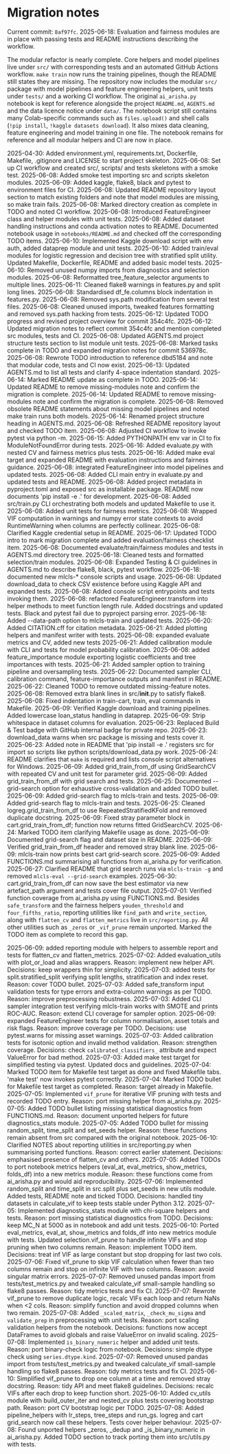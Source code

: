 # Migration notes

Current commit: `8af97fc`.
2025-06-18: Evaluation and fairness modules are in place with passing tests and
README instructions describing the workflow.



The modular refactor is nearly complete. Core helpers and model pipelines live
under `src/` with corresponding tests and an automated GitHub Actions workflow.
`make train` now runs the training pipelines, though the README still states
they are missing.
The repository now includes the modular `src/` package with model pipelines and
feature engineering helpers, unit tests under `tests/` and a working CI
workflow. The original `ai_arisha.py` notebook is kept for reference alongside
the project `README.md`, `AGENTS.md` and the data licence notice under `data/`.
The notebook script still contains many Colab-specific commands such as
`files.upload()` and shell calls (`!pip install`, `!kaggle datasets download`).
It also mixes data cleaning, feature engineering and model training in one file.
The notebook remains for reference and all modular helpers and CI are now in
place.


2025-04-30: Added environment.yml, requirements.txt, Dockerfile, Makefile, .gitignore and LICENSE to start project skeleton.
2025-06-08: Set up CI workflow and created src/, scripts/ and tests skeletons with a smoke test.
2025-06-08: Added smoke test importing src and scripts skeleton modules.
2025-06-09: Added kaggle, flake8, black and pytest to environment files for CI.
2025-06-08: Updated README repository layout section to match existing folders and note that model modules are missing, so make train fails.
2025-06-08: Marked directory creation as complete in TODO and noted CI workflow.
2025-06-08: Introduced FeatureEngineer class and helper modules with unit tests.
2025-06-08: Added dataset handling instructions and conda activation notes to
README. Documented notebook usage in `notebooks/README.md` and checked off the
corresponding TODO items.
2025-06-10: Implemented Kaggle download script with env auth, added dataprep module and unit tests.
2025-06-10: Added train/eval modules for logistic regression and decision tree with stratified split utility. Updated Makefile, Dockerfile, README and added basic model tests.
2025-06-10: Removed unused numpy imports from diagnostics and selection modules.
2025-06-08: Reformatted tree_feature_selector arguments to multiple lines.
2025-06-11: Cleaned flake8 warnings in features.py and split long lines.
2025-06-08: Standardised df_fe.columns block indentation in features.py.
2025-06-08: Removed sys.path modification from several test files.
2025-06-08: Cleaned unused imports, tweaked features formatting and removed sys.path hacking from tests.
2025-06-12: Updated TODO progress and revised project overview for commit 354c4fc.
2025-06-12: Updated migration notes to reflect commit 354c4fc and mention completed src modules, tests and CI.
2025-06-08: Updated AGENTS.md project structure tests section to list module unit tests.
2025-06-08: Marked tasks complete in TODO and expanded migration notes for commit 536978c.
2025-06-08: Rewrote TODO introduction to reference dbd5184 and note that modular code, tests and CI now exist.
2025-06-13: Updated AGENTS.md to list all tests and clarify 4-space indentation standard.
2025-06-14: Marked README update as complete in TODO.
2025-06-14: Updated README to remove missing-modules note and confirm the migration is complete.
2025-06-14: Updated README to remove missing-modules note and confirm the migration is complete.
2025-06-08: Removed obsolete README statements about missing model pipelines and noted make train runs both models.
2025-06-14: Renamed project structure heading in AGENTS.md.
2025-06-08: Refreshed README repository layout and checked TODO item.
2025-06-08: Adjusted CI workflow to invoke pytest via python -m.
2025-06-15: Added PYTHONPATH env var in CI to fix ModuleNotFoundError during tests.
2025-06-16: Added evaluate.py with nested CV and fairness metrics plus tests.
2025-06-16: Added make eval target and expanded README with evaluation instructions and fairness guidance.
2025-06-08: integrated FeatureEngineer into model pipelines and updated tests.
2025-06-08: Added CLI main entry in evaluate.py and updated tests and README.
2025-06-08: Added project metadata in pyproject.toml and exposed src as installable package. README now documents 'pip install -e .' for development.
2025-06-08: Added src/train.py CLI orchestrating both models and updated Makefile to use it.
2025-06-08: Added unit tests for fairness metrics.
2025-06-08: Wrapped VIF computation in warnings and numpy error state contexts to avoid RuntimeWarning when columns are perfectly collinear.
2025-06-08: Clarified Kaggle credential setup in README.
2025-06-17: Updated TODO intro to mark migration complete and added evaluation/fairness checklist item.
2025-06-08: Documented evaluate/train/fairness modules and tests in AGENTS.md directory tree.
2025-06-18: Cleaned tests and formatted selection/train modules.
2025-06-08: Expanded Testing & CI guidelines in AGENTS.md to describe flake8, black, pytest workflow.
2025-06-18: documented new mlcls-* console scripts and usage.
2025-06-08: Updated download_data to check CSV existence before using Kaggle API and expanded tests.
2025-06-08: Added console script entrypoints and tests invoking them.
2025-06-08: refactored FeatureEngineer.transform into helper methods to meet function length rule. Added docstrings and updated tests. Black and pytest fail due to pyproject parsing error.
2025-06-18: Added --data-path option to mlcls-train and updated tests.
2025-06-20: Added CITATION.cff for citation metadata.
2025-06-21: Added plotting helpers and manifest writer with tests.
2025-06-08: expanded evaluate metrics and CV, added new tests
2025-06-21: Added calibration module with CLI and tests for model probability calibration.
2025-06-08: added feature_importance module exporting logistic coefficients and tree importances with tests.
2025-06-21: Added sampler option to training pipeline and oversampling tests.
2025-06-22: Documented sampler CLI, calibration command, feature-importance outputs and manifest in README.
2025-06-22: Cleaned TODO to remove outdated missing-feature notes.
2025-06-08: Removed extra blank lines in src/__init__.py to satisfy flake8.
2025-06-08: Fixed indentation in train-cart, train, eval commands in Makefile.
2025-06-09: Verified Kaggle download and training pipelines. Added lowercase loan_status handling in dataprep.
2025-06-09: Strip whitespace in dataset columns for evaluation.
2025-06-23: Replaced Build & Test badge with GitHub internal badge for private repo.
2025-06-23: download_data warns when src package is missing and tests cover it.
2025-06-23: Added note in README that 'pip install -e .' registers src for import so scripts like python scripts/download_data.py work.
2025-06-24: README clarifies that `make` is required and lists console script alternatives for Windows.
2025-06-09: Added grid_train_from_df using GridSearchCV with repeated CV and unit test for parameter grid.
2025-06-09: Added grid_train_from_df with grid search and tests.
2025-06-25: Documented --grid-search option for exhaustive cross-validation and added TODO bullet.
2025-06-09: Added grid-search flag to mlcls-train and tests.
2025-06-09: Added grid-search flag to mlcls-train and tests.
2025-06-25: Cleaned logreg.grid_train_from_df to use RepeatedStratifiedKFold and removed duplicate docstring.
2025-06-09: Fixed stray parameter block in cart.grid_train_from_df; function now returns fitted GridSearchCV.
2025-06-24: Marked TODO item clarifying Makefile usage as done.
2025-06-09: Documented grid-search flag and dataset size in README.
2025-06-09: Verified grid_train_from_df header and removed stray blank line.
2025-06-09: mlcls-train now prints best cart grid-search score.
2025-06-09: Added FUNCTIONS.md summarising all functions from ai_arisha.py for verification.
2025-06-27: Clarified README that grid search runs via `mlcls-train -g` and removed
`mlcls-eval --grid-search` examples.
2025-06-30: cart.grid_train_from_df can now save the best estimator via new artefact_path argument and tests cover file output.
2025-07-01: Verified function coverage from ai_arisha.py using FUNCTIONS.md. Besides
    ``safe_transform`` and the fairness helpers ``youden_threshold`` and
    ``four_fifths_ratio``, reporting utilities like ``find_path`` and ``write_section``,
    along with ``flatten_cv`` and ``flatten_metrics`` live in ``src/reporting.py``.
    All other utilities such as ``_zeros`` or ``_vif_prune`` remain unported.
    Marked the TODO item as complete to record this gap.

2025-06-09: added reporting module with helpers to assemble report and tests for flatten_cv and flatten_metrics.
2025-07-02: Added evaluation_utils with plot_or_load and alias wrappers. Reason: implement new helper API. Decisions: keep wrappers thin for simplicity.
2025-07-03: added tests for split.stratified_split verifying split lengths, stratification and index reset. Reason: cover TODO bullet.
2025-07-03: Added safe_transform input validation tests for type errors and extra-column warnings as per TODO. Reason: improve preprocessing robustness.
2025-07-03: Added CLI sampler integration test verifying mlcls-train works with SMOTE and prints ROC-AUC. Reason: extend CLI coverage for sampler option.
2025-06-09: expanded FeatureEngineer tests for column normalisation, asset totals and risk flags. Reason: improve coverage per TODO. Decisions: use pytest.warns for missing asset warnings.
2025-07-03: Added calibration tests for isotonic option and invalid method validation. Reason: strengthen coverage. Decisions: check `calibrated_classifiers_` attribute and expect ValueError for bad method.
2025-07-03: Added make test target for simplified testing via pytest. Updated docs and guidelines.
2025-07-04: Marked TODO item for Makefile test target as done and fixed Makefile tabs. 'make test' now invokes pytest correctly.
2025-07-04: Marked TODO bullet for Makefile test target as completed. Reason: target already in Makefile.
2025-07-05: Implemented `vif_prune` for iterative VIF pruning with tests and recorded TODO entry. Reason: port missing helper from ai_arisha.py.
2025-07-05: Added TODO bullet listing missing statistical diagnostics from FUNCTIONS.md. Reason: document unported helpers for future diagnostics_stats module.
2025-07-05: Added TODO bullet for missing random_split, time_split and set_seeds helper. Reason: these functions remain absent from src compared with the original notebook.
2025-06-10: Clarified NOTES about reporting utilities in src/reporting.py when summarising ported functions. Reason: correct earlier statement. Decisions: emphasised presence of flatten_cv and others.
2025-07-05: Added TODOs to port notebook metrics helpers (eval_at, eval_metrics, show_metrics, folds_df) into a new metrics module. Reason: these functions come from ai_arisha.py and would aid reproducibility.
2025-07-06: Implemented random_split and time_split in src.split plus set_seeds in new utils module. Added tests, README note and ticked TODO. Decisions: handled tiny datasets in calculate_vif to keep tests stable under Python 3.12.
2025-07-05: Implemented diagnostics_stats module with chi-square helpers and tests. Reason: port missing statistical diagnostics from TODO. Decisions: keep MC_N at 5000 as in notebook and add unit tests.
2025-06-10: Ported eval_metrics, eval_at, show_metrics and folds_df into new metrics module with tests. Updated selection.vif_prune to handle infinite VIFs and stop pruning when two columns remain. Reason: implement TODO item. Decisions: treat inf VIF as large constant but stop dropping for last two cols.
2025-07-06: Fixed vif_prune to skip VIF calculation when fewer than two columns remain and stop on infinite VIF with two columns. Reason: avoid singular matrix errors.
2025-07-07: Removed unused pandas import from tests/test_metrics.py and tweaked calculate_vif small-sample handling so flake8 passes. Reason: tidy metrics tests and fix CI.
2025-07-07: Rewrote vif_prune to remove duplicate logic, recalc VIFs each loop and return NaNs when <2 cols. Reason: simplify function and avoid dropped columns when two remain.
2025-07-08: Added `_scaled_matrix`, `_check_mu_sigma` and `validate_prep` in preprocessing with unit tests. Reason: port scaling validation helpers from the notebook. Decisions: functions now accept DataFrames to avoid globals and raise ValueError on invalid scaling.
2025-07-08: Implemented `is_binary_numeric` helper and added unit tests. Reason: port binary-check logic from notebook. Decisions: simple dtype check using `series.dtype.kind`.
2025-07-07: Removed unused pandas import from tests/test_metrics.py and tweaked calculate_vif small-sample handling so flake8 passes. Reason: tidy metrics tests and fix CI.
2025-06-10: Simplified vif_prune to drop one column at a time and removed stray docstring. Reason: tidy API and meet flake8 guidelines. Decisions: recalc VIFs after each drop to keep function short.
2025-06-10: Added cv_utils module with build_outer_iter and nested_cv plus tests covering bootstrap path. Reason: port CV bootstrap logic per TODO.
2025-07-08: Added pipeline_helpers with lr_steps, tree_steps and run_gs. logreg and cart grid_search now call these helpers. Tests cover helper behaviour.
2025-07-08: Found unported helpers _zeros, _dedup and _is_binary_numeric in ai_arisha.py. Added TODO section to track porting them into src/utils.py with tests.

